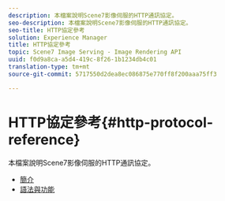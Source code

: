 ```yaml
---
description: 本檔案說明Scene7影像伺服的HTTP通訊協定。
seo-description: 本檔案說明Scene7影像伺服的HTTP通訊協定。
seo-title: HTTP協定參考
solution: Experience Manager
title: HTTP協定參考
topic: Scene7 Image Serving - Image Rendering API
uuid: f0d9a8ca-a5d4-419c-8f26-1b1234db4c01
translation-type: tm+mt
source-git-commit: 5717550d2dea8ec086875e770ff8f200aaa75ff3

---
```



# HTTP協定參考{#http-protocol-reference}

本檔案說明Scene7影像伺服的HTTP通訊協定。

* [簡介](/help/aem-is-ir-api/is-api/http-ref/image-serving-api-ref/c-http-protocol-reference/c-introduction/c-introduction.md)
* [語法與功能](/help/aem-is-ir-api/is-api/http-ref/image-serving-api-ref/c-http-protocol-reference/c-syntax-and-features/c-syntax-and-features.md)
